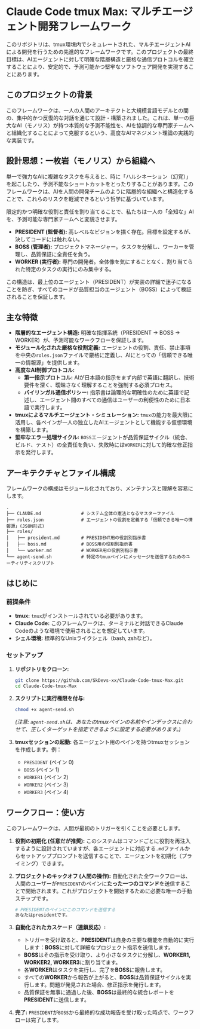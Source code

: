# Claude Code tmux Max: マルチエージェント開発フレームワーク

このリポジトリは、tmux環境内でシミュレートされた、マルチエージェントAIによる開発を行うための先進的なフレームワークです。このプロジェクトの最終目標は、AIエージェントに対して明確な階層構造と厳格な通信プロトコルを確立することにより、安定的で、予測可能かつ堅牢なソフトウェア開発を実現することにあります。

## このプロジェクトの背景

このフレームワークは、一人の人間のアーキテクトと大規模言語モデルとの間の、集中的かつ反復的な対話を通じて設計・構築されました。これは、単一の巨大なAI（モノリス）が持つ本質的な予測不能性を、AIを協調的な専門家チームへと組織化することによって克服するという、高度なAIマネジメント理論の実践的な実装です。

## 設計思想：一枚岩（モノリス）から組織へ

単一で強力なAIに複雑なタスクを与えると、時に「ハルシネーション（幻覚）」を起こしたり、予測不能なショートカットをとったりすることがあります。このフレームワークは、AIを人間の開発チームのように階層的な組織へと構造化することで、これらのリスクを軽減できるという哲学に基づいています。

限定的かつ明確な役割と責任を割り当てることで、私たちは一人の「全知な」AIを、予測可能な専門家チームへと変貌させます。

-   **PRESIDENT (監督者):** 高レベルなビジョンを描く存在。目標を設定するが、決してコードには触れない。
-   **BOSS (管理者):** プロジェクトマネージャー。タスクを分解し、ワーカーを管理し、品質保証に全責任を負う。
-   **WORKER (実行者):** 専門の開発者。全体像を気にすることなく、割り当てられた特定のタスクの実行にのみ集中する。

この構造は、最上位のエージェント（PRESIDENT）が実装の詳細で迷子になることを防ぎ、すべてのコードが品質担当のエージェント（BOSS）によって検証されることを保証します。

## 主な特徴

-   **階層的なエージェント構造:** 明確な指揮系統（PRESIDENT → BOSS → WORKER）が、予測可能なワークフローを保証します。
-   **モジュール化された厳格な役割定義:** エージェントの役割、責任、禁止事項を中央の`roles.json`ファイルで厳格に定義し、AIにとっての「信頼できる唯一の情報源」を提供します。
-   **高度なAI制御プロトコル:**
    -   **第一指示プロトコル:** AIが日本語の指示をまず内部で英語に翻訳し、技術要件を深く、曖昧さなく理解することを強制する必須プロセス。
    -   **バイリンガル通信ポリシー:** 指示書は論理的な明確性のために英語で記述し、エージェント間のすべての通信はユーザーの利便性のために日本語で実行します。
-   **tmuxによるマルチエージェント・シミュレーション:** `tmux`の能力を最大限に活用し、各ペインが一人の独立したAIエージェントとして機能する仮想環境を構築します。
-   **堅牢なエラー処理サイクル:** `BOSS`エージェントが品質保証サイクル（統合、ビルド、テスト）の全責任を負い、失敗時には`WORKER`に対して的確な修正指示を発行します。

## アーキテクチャとファイル構成

フレームワークの構成はモジュール化されており、メンテナンスと理解を容易にします。

```
.
├── CLAUDE.md               # システム全体の憲法となるマスターファイル
├── roles.json              # エージェントの役割を定義する「信頼できる唯一の情報源」(JSON形式)
├── roles/
│   ├── president.md        # PRESIDENT用の役割別指示書
│   ├── boss.md             # BOSS用の役割別指示書
│   └── worker.md           # WORKER用の役割別指示書
└── agent-send.sh           # 特定のtmuxペインにメッセージを送信するためのユーティリティスクリプト
```

## はじめに

### 前提条件

-   **tmux:** `tmux`がインストールされている必要があります。
-   **Claude Code:** このフレームワークは、ターミナルと対話できるClaude Codeのような環境で使用されることを想定しています。
-   **シェル環境:** 標準的なUnixライクシェル（bash, zshなど）。

### セットアップ

1.  **リポジトリをクローン:**
    ```bash
    git clone https://github.com/SkDevs-xx/Claude-Code-tmux-Max.git
    cd Claude-Code-tmux-Max
    ```

2.  **スクリプトに実行権限を付与:**
    ```bash
    chmod +x agent-send.sh
    ```
    *(注意: `agent-send.sh`は、あなたのtmuxペインの名前やインデックスに合わせて、正しくターゲットを指定できるように設定する必要があります。)*

3.  **tmuxセッションの起動:**
    各エージェント用のペインを持つtmuxセッションを作成します。例：
    -   `PRESIDENT` (ペイン 0)
    -   `BOSS` (ペイン 1)
    -   `WORKER1` (ペイン 2)
    -   `WORKER2` (ペイン 3)
    -   `WORKER3` (ペイン 4)

## ワークフロー：使い方

このフレームワークは、人間が最初のトリガーを引くことを必要とします。

1.  **役割の初期化 (任意だが推奨):**
    このシステムはコマンドごとに役割を再注入するように設計されていますが、各エージェントに対応する`.md`ファイルからセットアッププロンプトを送信することで、エージェントを初期化（プライミング）できます。

2.  **プロジェクトのキックオフ (人間の操作):**
    自動化された全ワークフローは、人間のユーザーが`PRESIDENT`のペインに**たった一つのコマンド**を送信することで開始されます。これがプロジェクトを開始するために必要な唯一の手動ステップです。
    ```bash
    # PRESIDENTのペインにこのコマンドを送信する
    あなたはpresidentです。
    ```

3.  **自動化されたカスケード（連鎖反応）:**
    -   トリガーを受け取ると、**PRESIDENT**は自身の主要な機能を自動的に実行します：**BOSS**に対して詳細なプロジェクト指示を送信します。
    -   **BOSS**はその指示を受け取り、より小さなタスクに分解し、**WORKER1, WORKER2, WORKER3**に割り当てます。
    -   各**WORKER**はタスクを実行し、完了を**BOSS**に報告します。
    -   すべての**WORKER**から報告が上がると、**BOSS**は品質保証サイクルを実行します。問題が発見された場合、修正指示を発行します。
    -   品質保証を無事に通過した後、**BOSS**は最終的な統合レポートを**PRESIDENT**に送信します。

4.  **完了:**
    `PRESIDENT`が`BOSS`から最終的な成功報告を受け取った時点で、ワークフローは完了します。
